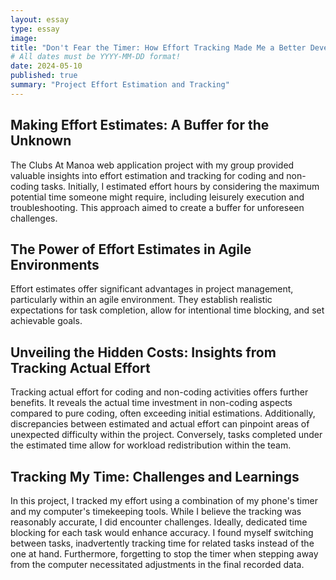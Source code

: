```yaml
---
layout: essay
type: essay
image: 
title: "Don't Fear the Timer: How Effort Tracking Made Me a Better Developer"
# All dates must be YYYY-MM-DD format!
date: 2024-05-10
published: true
summary: "Project Effort Estimation and Tracking"
---
```


## Making Effort Estimates: A Buffer for the Unknown 

The Clubs At Manoa web application project with my group provided valuable insights into effort estimation and tracking for coding and non-coding tasks. Initially, I estimated effort hours by considering the maximum potential time someone might require, including leisurely execution and troubleshooting. This approach aimed to create a buffer for unforeseen challenges.

## The Power of Effort Estimates in Agile Environments

Effort estimates offer significant advantages in project management, particularly within an agile environment. They establish realistic expectations for task completion, allow for intentional time blocking, and set achievable goals.

## Unveiling the Hidden Costs: Insights from Tracking Actual Effort 

Tracking actual effort for coding and non-coding activities offers further benefits. It reveals the actual time investment in non-coding aspects compared to pure coding, often exceeding initial estimations. Additionally, discrepancies between estimated and actual effort can pinpoint areas of unexpected difficulty within the project. Conversely, tasks completed under the estimated time allow for workload redistribution within the team.

## Tracking My Time: Challenges and Learnings

In this project, I tracked my effort using a combination of my phone's timer and my computer's timekeeping tools. While I believe the tracking was reasonably accurate, I did encounter challenges. Ideally, dedicated time blocking for each task would enhance accuracy. I found myself switching between tasks, inadvertently tracking time for related tasks instead of the one at hand. Furthermore, forgetting to stop the timer when stepping away from the computer necessitated adjustments in the final recorded data.
